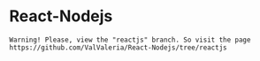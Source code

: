 # React-Nodejs
`Warning! Please, view the "reactjs" branch. So visit the page https://github.com/ValValeria/React-Nodejs/tree/reactjs`
